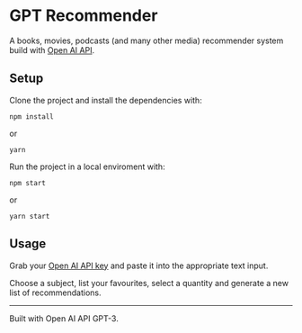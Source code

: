 # GPT Recommender

A books, movies, podcasts (and many other media) recommender system build with [Open AI API](https://openai.com/api/).

## Setup

Clone the project and install the dependencies with:

```console
npm install
```

or

```console
yarn
```

Run the project in a local enviroment with:

```console
npm start
```

or

```console
yarn start
```

## Usage

Grab your [Open AI API key](https://help.openai.com/en/articles/4936850-where-do-i-find-my-secret-api-key) and paste it into the appropriate text input.

Choose a subject, list your favourites, select a quantity and generate a new list of recommendations.

---

Built with Open AI API GPT-3.
